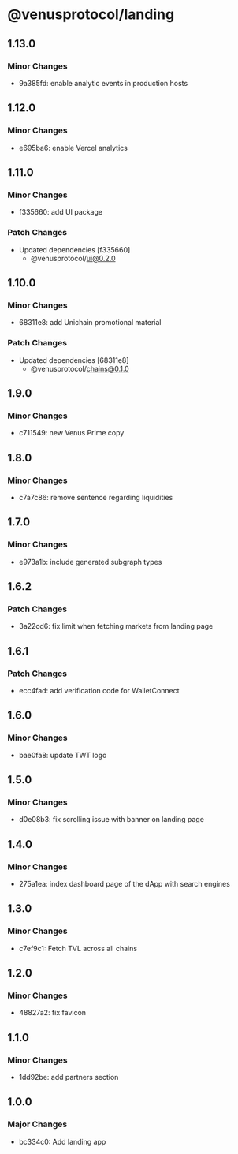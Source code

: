# @venusprotocol/landing

## 1.13.0

### Minor Changes

- 9a385fd: enable analytic events in production hosts

## 1.12.0

### Minor Changes

- e695ba6: enable Vercel analytics

## 1.11.0

### Minor Changes

- f335660: add UI package

### Patch Changes

- Updated dependencies [f335660]
  - @venusprotocol/ui@0.2.0

## 1.10.0

### Minor Changes

- 68311e8: add Unichain promotional material

### Patch Changes

- Updated dependencies [68311e8]
  - @venusprotocol/chains@0.1.0

## 1.9.0

### Minor Changes

- c711549: new Venus Prime copy

## 1.8.0

### Minor Changes

- c7a7c86: remove sentence regarding liquidities

## 1.7.0

### Minor Changes

- e973a1b: include generated subgraph types

## 1.6.2

### Patch Changes

- 3a22cd6: fix limit when fetching markets from landing page

## 1.6.1

### Patch Changes

- ecc4fad: add verification code for WalletConnect

## 1.6.0

### Minor Changes

- bae0fa8: update TWT logo

## 1.5.0

### Minor Changes

- d0e08b3: fix scrolling issue with banner on landing page

## 1.4.0

### Minor Changes

- 275a1ea: index dashboard page of the dApp with search engines

## 1.3.0

### Minor Changes

- c7ef9c1: Fetch TVL across all chains

## 1.2.0

### Minor Changes

- 48827a2: fix favicon

## 1.1.0

### Minor Changes

- 1dd92be: add partners section

## 1.0.0

### Major Changes

- bc334c0: Add landing app
